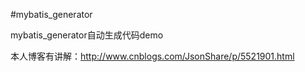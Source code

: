 #mybatis_generator

mybatis_generator自动生成代码demo

本人博客有讲解：http://www.cnblogs.com/JsonShare/p/5521901.html
